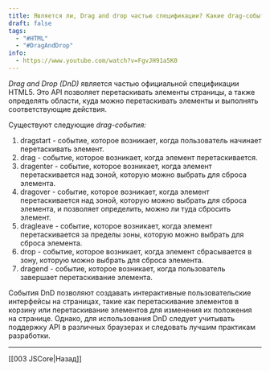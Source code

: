 ```yaml
---
title: Является ли, Drag and drop частью спецификации? Какие drag-события Вам известны?
draft: false
tags:
  - "#HTML"
  - "#DragAndDrop"
info:
  - https://www.youtube.com/watch?v=FgvJH91a5K0
---
```

_Drag and Drop (DnD)_ является частью официальной спецификации HTML5. Это API позволяет перетаскивать элементы страницы, а также определять области, куда можно перетаскивать элементы и выполнять соответствующие действия.

Существуют следующие _drag-события:_

1. dragstart - событие, которое возникает, когда пользователь начинает перетаскивать элемент.
2. drag - событие, которое возникает, когда элемент перетаскивается.
3. dragenter - событие, которое возникает, когда элемент перетаскивается над зоной, которую можно выбрать для сброса элемента.
4. dragover - событие, которое возникает, когда элемент перетаскивается над зоной, которую можно выбрать для сброса элемента, и позволяет определить, можно ли туда сбросить элемент.
5. dragleave - событие, которое возникает, когда элемент перетаскивается за пределы зоны, которую можно выбрать для сброса элемента.
6. drop - событие, которое возникает, когда элемент сбрасывается в зону, которую можно выбрать для сброса элемента.
7. dragend - событие, которое возникает, когда пользователь завершает перетаскивание элемента.

События DnD позволяют создавать интерактивные пользовательские интерфейсы на страницах, такие как перетаскивание элементов в корзину или перетаскивание элементов для изменения их положения на странице. Однако, для использования DnD следует учитывать поддержку API в различных браузерах и следовать лучшим практикам разработки.

---

[[003 JSCore|Назад]]